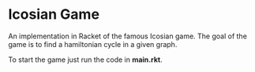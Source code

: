 # Icosian Game

An implementation in Racket of the famous Icosian game. The goal of the game is to find a hamiltonian cycle in a given graph.

To start the game just run the code in **main.rkt**.
